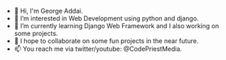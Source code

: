 - 👋 Hi, I'm George Addai.
- 👀 I’m interested in Web Development using python and django.
- 🌱 I’m currently learning Django Web Framework and I also working on some projects.
- 💞️ I hope to collaborate on some fun projects in the near future.
- 📫 You reach me via twitter/youtube: @CodePriestMedia.

<!---
Georjay/Georjay is a ✨ special ✨ repository because its `README.md` (this file) appears on your GitHub profile.
You can click the Preview link to take a look at your changes.
--->
